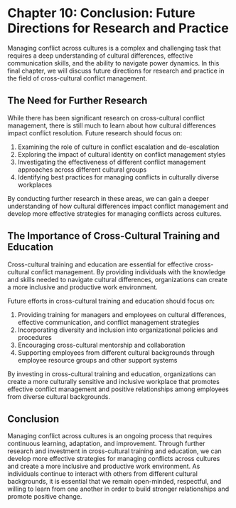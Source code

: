 Chapter 10: Conclusion: Future Directions for Research and Practice
===================================================================

Managing conflict across cultures is a complex and challenging task that requires a deep understanding of cultural differences, effective communication skills, and the ability to navigate power dynamics. In this final chapter, we will discuss future directions for research and practice in the field of cross-cultural conflict management.

The Need for Further Research
-----------------------------

While there has been significant research on cross-cultural conflict management, there is still much to learn about how cultural differences impact conflict resolution. Future research should focus on:

1. Examining the role of culture in conflict escalation and de-escalation
2. Exploring the impact of cultural identity on conflict management styles
3. Investigating the effectiveness of different conflict management approaches across different cultural groups
4. Identifying best practices for managing conflicts in culturally diverse workplaces

By conducting further research in these areas, we can gain a deeper understanding of how cultural differences impact conflict management and develop more effective strategies for managing conflicts across cultures.

The Importance of Cross-Cultural Training and Education
-------------------------------------------------------

Cross-cultural training and education are essential for effective cross-cultural conflict management. By providing individuals with the knowledge and skills needed to navigate cultural differences, organizations can create a more inclusive and productive work environment.

Future efforts in cross-cultural training and education should focus on:

1. Providing training for managers and employees on cultural differences, effective communication, and conflict management strategies
2. Incorporating diversity and inclusion into organizational policies and procedures
3. Encouraging cross-cultural mentorship and collaboration
4. Supporting employees from different cultural backgrounds through employee resource groups and other support systems

By investing in cross-cultural training and education, organizations can create a more culturally sensitive and inclusive workplace that promotes effective conflict management and positive relationships among employees from diverse cultural backgrounds.

Conclusion
----------

Managing conflict across cultures is an ongoing process that requires continuous learning, adaptation, and improvement. Through further research and investment in cross-cultural training and education, we can develop more effective strategies for managing conflicts across cultures and create a more inclusive and productive work environment. As individuals continue to interact with others from different cultural backgrounds, it is essential that we remain open-minded, respectful, and willing to learn from one another in order to build stronger relationships and promote positive change.
